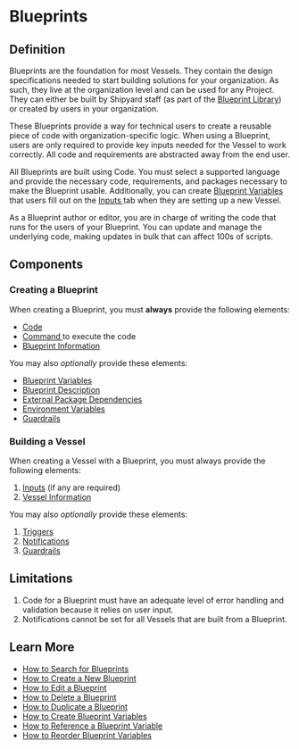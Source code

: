 # Blueprints

## Definition

Blueprints are the foundation for most Vessels. They contain the design specifications needed to start building solutions for your organization. As such, they live at the organization level and can be used for any Project. They can either be built by Shipyard staff \(as part of the [Blueprint Library](../blueprint-library.md)\) or created by users in your organization.

These Blueprints provide a way for technical users to create a reusable piece of code with organization-specific logic. When using a Blueprint, users are only required to provide key inputs needed for the Vessel to work correctly. All code and requirements are abstracted away from the end user.

All Blueprints are built using Code. You must select a supported language and provide the necessary code, requirements, and packages necessary to make the Blueprint usable. Additionally, you can create [Blueprint Variables](blueprint-variables.md) that users fill out on the [Inputs ](../vessels/form-input.md)tab when they are setting up a new Vessel.

As a Blueprint author or editor, you are in charge of writing the code that runs for the users of your Blueprint. You can update and manage the underlying code, making updates in bulk that can affect 100s of scripts.

## Components

### Creating a Blueprint

When creating a Blueprint, you must **always** provide the following elements:

* [Code](../vessels/code/)
* [Command ](../vessels/code/command.md)to execute the code
* [Blueprint Information](../vessels/information-card.md)

You may also _optionally_ provide these elements:

* [Blueprint Variables](blueprint-variables.md)
* [Blueprint Description](blueprint-description.md)
* [External Package Dependencies](../vessels/external-package-dependencies.md)
* [Environment Variables](../vessels/environment-variables/)
* [Guardrails](../vessels/guardrails.md)

### Building a Vessel

When creating a Vessel with a Blueprint, you must always provide the following elements:

1. [Inputs](../vessels/form-input.md) \(if any are required\)
2. [Vessel Information](../vessels/information-card.md)

You may also _optionally_ provide these elements:

1. [Triggers](../triggers/)
2. [Notifications](../vessels/notifications.md)
3. [Guardrails](../vessels/guardrails.md)

## Limitations

1. Code for a Blueprint must have an adequate level of error handling and validation because it relies on user input.
2. Notifications cannot be set for all Vessels that are built from a Blueprint.

## Learn More

* [How to Search for Blueprints](../../how-tos/blueprints/how-to-search-for-blueprints.md)
* [How to Create a New Blueprint](../../how-tos/blueprints/how-to-create-a-new-blueprint.md)
* [How to Edit a Blueprint](../../how-tos/blueprints/how-to-edit-a-blueprint.md)
* [How to Delete a Blueprint](../../how-tos/blueprints/how-to-delete-a-blueprint.md)
* [How to Duplicate a Blueprint](../../how-tos/blueprints/how-to-duplicate-a-blueprint.md)
* [How to Create Blueprint Variables](../../how-tos/blueprints/how-to-create-blueprint-variables.md)
* [How to Reference a Blueprint Variable](../../how-tos/blueprints/how-to-reference-a-blueprint-variable.md)
* [How to Reorder Blueprint Variables](../../how-tos/blueprints/how-to-reorder-blueprint-variables.md)

